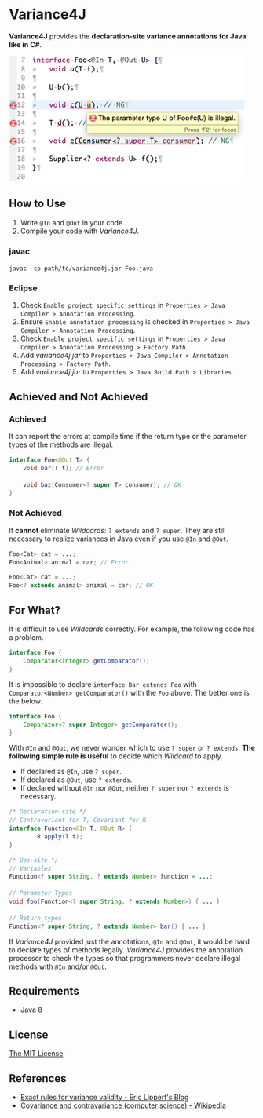 Variance4J
============================

__Variance4J__ provides the __declaration-site variance annotations for Java like in C#__.

![Variance4J](variance4j.png)

How to Use
----------------------------

1. Write `@In` and `@Out` in your code.
2. Compile your code with _Variance4J_.

### javac

```
javac -cp path/to/variance4j.jar Foo.java 
```

### Eclipse

1. Check `Enable project specific settings` in `Properties > Java Compiler > Annotation Processing`.
2. Ensure `Enable annotation processing` is checked in `Properties > Java Compiler > Annotation Processing`.
3. Check `Enable project specific settings` in `Properties > Java Compiler > Annotation Processing > Factory Path`.
4. Add _variance4j.jar_ to `Properties > Java Compiler > Annotation Processing > Factory Path`.
5. Add _variance4j.jar_ to `Properties > Java Build Path > Libraries`.

Achieved and Not Achieved
----------------------------

### Achieved

It can report the errors at compile time if the return type or the parameter types of the methods are illegal.

```java
interface Foo<@Out T> {
    void bar(T t); // Error

    void baz(Consumer<? super T> consumer); // OK
}
```

### Not Achieved 

It __cannot__ eliminate _Wildcards_: `? extends` and `? super`. They are still necessary to realize variances in Java even if you use `@In` and `@Out`.

```java
Foo<Cat> cat = ...;
Foo<Animal> animal = car; // Error
```

```java
Foo<Cat> cat = ...;
Foo<? extends Animal> animal = car; // OK
```

For What?
----------------------------

It is difficult to use _Wildcards_ correctly. For example, the following code has a problem.

```java
interface Foo {
    Comparator<Integer> getComparator();
}
```

It is impossible to declare `interface Bar extends Foo` with `Comparator<Number> getComparator()` with the `Foo` above. The better one is the below.

```java
interface Foo {
    Comparator<? super Integer> getComparator();
}
```

With `@In` and `@Out`, we never wonder which to use `? super` or `? extends`. __The following simple rule is useful__ to decide which _Wildcard_ to apply.

- If declared as `@In`, use `? super`.
- If declared as `@Out`, use `? extends`.
- If declared without `@In` nor `@Out`, neither `? super` nor `? extends` is necessary.

```java
/* Declaration-site */
// Contravariant for T, Covariant for R
interface Function<@In T, @Out R> {
        R apply(T t);
}
```

```java
/* Use-site */
// Variables
Function<? super String, ? extends Number> function = ...;

// Parameter Types
void foo(Function<? super String, ? extends Number>) { ... }

// Return types
Function<? super String, ? extends Number> bar() { ... }
```

If _Variance4J_ provided just the annotations, `@In` and `@Out`, it would be hard to declare types of methods legally. _Variance4J_ provides the annotation processor to check the types so that programmers never declare illegal methods with `@In` and/or `@Out`.

Requirements
----------------------------

- Java 8

License
----------------------------

[The MIT License](LICENSE).

References
----------------------------

- [Exact rules for variance validity - Eric Lippert's Blog](http://blogs.msdn.com/b/ericlippert/archive/2009/12/03/exact-rules-for-variance-validity.aspx)
- [Covariance and contravariance (computer science) - Wikipedia](http://en.wikipedia.org/wiki/Covariance_and_contravariance_%28computer_science%29)
